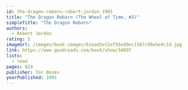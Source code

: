 ```yaml
---
id: the-dragon-reborn-robert-jordan-1991
title: "The Dragon Reborn (The Wheel of Time, #3)"
simpleTitle: "The Dragon Reborn"
authors:
  - Robert Jordan
rating: 5
imageUrl: /images/book-images/61ead3e12ef91ed9ec1367c99a5edc1d.jpg
link: https://www.goodreads.com/book/show/34897
lists:
  - read
pages: 624
publisher: Tor Books
yearPublished: 1991
---
```

